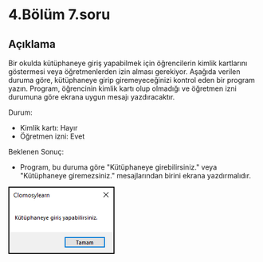 # 4.Bölüm 7.soru

## Açıklama

Bir okulda kütüphaneye giriş yapabilmek için öğrencilerin kimlik kartlarını göstermesi veya öğretmenlerden izin alması gerekiyor. Aşağıda verilen duruma göre, kütüphaneye girip giremeyeceğinizi kontrol eden bir program yazın. Program, öğrencinin kimlik kartı olup olmadığı ve öğretmen izni durumuna göre ekrana uygun mesajı yazdıracaktır.

Durum:
* Kimlik kartı: Hayır
* Öğretmen izni: Evet

Beklenen Sonuç:
* Program, bu duruma göre "Kütüphaneye girebilirsiniz." veya "Kütüphaneye giremezsiniz." mesajlarından birini ekrana yazdırmalıdır.

![Bolum 4-Soru 7](Bolum4_7.png)